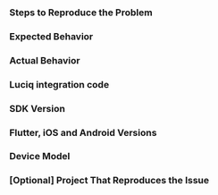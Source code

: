 <!--
Please fill in the template below when creating an issue 
to help us reproduce it and fix it faster.

While not required, including a sample project that reproduces 
your issue will help us a lot.
-->

### Steps to Reproduce the Problem

### Expected Behavior

### Actual Behavior

### Luciq integration code
<!--Make sure to remove your app token.-->

### SDK Version
<!--Which version of Luciq Flutter are you on?.-->

### Flutter, iOS and Android Versions

### Device Model
<!--If this issue is happening on specific devices, please mention them.-->

### [Optional] Project That Reproduces the Issue
<!--While not required, providing a sample project that reproduces the issue you're having will help us solve it much faster.-->
 
